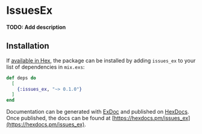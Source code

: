 # IssuesEx

**TODO: Add description**

## Installation

If [available in Hex](https://hex.pm/docs/publish), the package can be installed
by adding `issues_ex` to your list of dependencies in `mix.exs`:

```elixir
def deps do
  [
    {:issues_ex, "~> 0.1.0"}
  ]
end
```

Documentation can be generated with [ExDoc](https://github.com/elixir-lang/ex_doc)
and published on [HexDocs](https://hexdocs.pm). Once published, the docs can
be found at [https://hexdocs.pm/issues_ex](https://hexdocs.pm/issues_ex).

